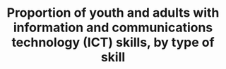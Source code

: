 ---
title: >-
  Proportion  of  youth  and  adults  with  information  and  communications  technology  (ICT)  skills,  by  type  of  skill
permalink: /4-4-1/
sdg_goal: 4
layout: indicator
indicator: 4.4.1
indicator_variable: i4_4_1_tech_total
graph: null
graph_type_description: Bar  graph
graph_status_notes: Graphed
variable_description: null
variable_notes: null
un_designated_tier: '2'
un_custodial_agency: "UNESCO-UIS,  ITU  (Partnering  Agencies:  OECD)"
target_id: '4.4'
has_metadata: true
rationale_interpretation: >-
  ICT  skills  determine  the  effective  use  that  is  made  of  ICTs.  The  lack  of  such  skills  continues  to  be  one  of  the  key  barriers  keeping  people,  and  in  particular  women,  from  fully  benefitting  from  the  potential  of  information  and  communication  technologies.  This  indicator  will  help  make  the  link  between  ICT  usage  and  impact  and  help  measure  and  track  the  level  of  proficiency  of  ICT  users.
goal_meta_link: 'http://unstats.un.org/sdgs/files/metadata-compilation/Metadata-Goal-4.pdf'
goal_meta_link_page: 7
indicator_name: >-
  Proportion  of  youth  and  adults  with  information  and  communications  technology  (ICT)  skills,  by  type  of  skill
target: >-
  By  2030,  substantially  increase  the  number  of  youth  and  adults  who  have  relevant  skills,  including  technical  and  vocational  skills,  for  employment,  decent  jobs  and  entrepreneurship.
indicator_definition: "The  percentage  of  youth  (aged  15-24  years)  and  adults  (aged  15  years  and  above)  that  have  undertaken  certain  computer-related  activities  in  a  given  time  period  (e.g.  last  three  months).  Computer-related  activities  to  measure  ICT  skills  are  as  follows:  Copying  or  moving  a  file  or  folder  \tUsing  copy  and  paste  tools  to  duplicate  or  move  information  within  a  document;  Sending  e-mails  with  attached  files  (e.g.  document,  picture,  video);\tUsing  basic  arithmetic  formulae  in  a  spreadsheet;  Connecting  and  installing  new  devices  (e.g.  a  modem,  camera,  printer);  Finding,  downloading,  installing  and  configuring  software  \tCreating  electronic  presentations  with  presentation  software  (including  text,  images,  sound,  video  or  charts);  Transferring  files  between  a  computer  and  other  devices;  Writing  a  computer  program  using  a  specialized  programming  language  A  computer  refers  to  a  desktop  computer,  a  laptop  (portable)  computer  or  a  tablet  (or  similar  handheld  computer).  It  does  not  include  equipment  with  some  embedded  computing  abilities,  such  as  smart  TV  sets,  and  devices  with  telephony  as  their  primary  function,  such  as  smartphones.  Most  individuals  will  have  carried  out  more  than  one  activity  and  therefore  multiple  responses  are  expected.  The  tasks  are  broadly  ordered  from  less  to  more  complex."
source_title: null
source_notes: null
published: true
method_of_computation: >-
  Percentage  of  16-  to  65-year-olds  performing  at  PIAAC  Problem  Solving  in  Technology-Rich  Environments  performance  level  2  or  higher,  by  sex,  age  group,  and  high/low  income  quartile
actual_indicator_available: >-
  Percentage  of  16-  to  65-year-olds  performing  at  PIAAC  Problem  Solving  in  Technology-Rich  Environments  performance  level  2  or  higher,  by  sex,  age  group,  and  high/low  income  quartile
us_method_of_computation: >-
  Weighted  percentage  of  respondents  in  the  survey  achieving  a  score  level  of  2  or  higher
comments_and_limitations: >-
  The  first  round  of  data  collection  in  the  United  States  (officially  known  as  the  U.S.  PIAAC  Main  Study)  was  conducted  from  August  2011  through  April  2012  with  a  nationally  representative  household  sample  of  5,000  adults  between  the  ages  of  16  and  65.
periodicity: One  time  survey
time_period: About  every  10  years
unit_of_measure: Percentage
disaggregation_categories: 'Sex,  age  group,  and  income  quartile'
disaggregation_geography: National
date_of_national_source_publication: 10/2013
date_metadata_updated: 10/2016
scheduled_update_by_national_source: NA
source_agency_staff_name: tom.snyder
source_agency_staff_email: tom.snyder@ed.gov
source_url: 
international_and_national_references: 'http://piaacgateway.com/'
graph_title: null
actual_indicator_available_description: "Problem  solving  in  technology-rich  environments  (PS-TRE)  is  an  innovative  addition  to  adult  literacy  and  large-scale  assessments.  In  the  PIAAC  PS-TRE  framework,  PS-TRE  is  defined  as:  \"using  digital  technology,  communication  tools,  and  networks  to  acquire  and  evaluate  information,  communicate  with  others,  and  perform  practical  tasks.\"  PS-TRE  measures  skills  and  abilities  that  are  required  for  solving  problems  while  operating  in  a  technology-rich  environment.  Specifically,  it  assesses  the  cognitive  processes  of  problem  solving–goal  setting,  planning,  selecting,  evaluating,  organizing,  and  communicating  results.  The  environment  in  which  PS-TRE  assesses  these  processes  is  meant  to  reflect  the  reality  that  digital  technology  has  revolutionized  access  to  information  and  communication  capabilities  over  the  past  decades.  In  particular,  the  Internet  has  immensely  increased  instantaneous  access  to  large  amounts  of  information  in  multiple  formats  and  has  expanded  capabilities  of  instant  voice,  text,  visual,  and  graphic  communications  across  the  globe.  In  order  to  effectively  operate  in  this  environment,  it  is  necessary  to  have  mastery  of  foundational  computer  (ICT)  skills,  including  (a)  skills  associated  with  manipulating  input  and  output  devices  (e.g.,  the  mouse,  keyboard,  and  digital  displays),  (b)  awareness  of  concepts  and  knowledge  of  how  the  environment  is  structured  (e.g.,  files,  folders,  scrollbars,  hyperlinks,  and  different  types  of  menus  or  buttons),  and  (c)  the  ability  to  interact  effectively  with  digital  information  (e.g.,  how  to  use  commands  such  as  save,  delete,  open,  close,  move,  highlight,  submit,  and  send).  Such  interaction  involves  familiarity  with  electronic  texts,  images,  graphics  and  numerical  data,  as  well  as  the  ability  to  locate,  evaluate,  and  critically  judge  the  validity,  accuracy,  and  appropriateness  of  accessed  information.  These  skills  constitute  the  core  aspects  of  the  PIAAC  PS-TRE  assessment.  Problem  Solving  in  Technology-Rich  Environments  items  present  tasks  of  varying  difficulty  to  be  performed  in  simulated  software  applications  using  commands  and  functions  commonly  found  in  the  technology  environments  of  email,  web  pages,  and  spreadsheets.  These  tasks  range  from  purchasing  particular  goods  or  services  online  and  finding  interactive  health  information  to  managing  personal  information  and  business  finances.  Variable  name  Variable  label  I4_4_1_tech_total\tPIAAC,  problem  solving  in  a  technology  rich  environment,  level  2  or  higher,  total  I4_4_1_tech_male\tPIAAC,  problem  solving  in  a  technology  rich  environment,  level  2  or  higher,  male  I4_4_1_tech_female\tPIAAC,  problem  solving  in  a  technology  rich  environment,  level  2  or  higher,  female  I4_4_1_tech_24\t\tPIAAC,  problem  solving  in  a  technology  rich  environment,  level  2  or  higher,  24  or  less  I4_4_1_tech_34\t\tPIAAC,  problem  solving  in  a  technology  rich  environment,  level  2  or  higher,  25  to  34  I4_4_1_tech_44\t\tPIAAC,  problem  solving  in  a  technology  rich  environment,  level  2  or  higher,  35  to  44  I4_4_1_tech54\t\tPIAAC,  problem  solving  in  a  technology  rich  environment,  level  2  or  higher,  45  to  54  I4_4_1_tech_65\t\tPIAAC,  problem  solving  in  a  technology  rich  environment,  level  2  or  higher,  55  to  65  I4_4_1_tech_lowinc\tPIAAC,  problem  solving  in  a  technology  rich  environment,  level  2  or  higher,  lowest  income  quartile  I4_4_1_tech_highinc\tPIAAC,  problem  solving  in  a  technology  rich  environment,  level  2  or  higher,  highest  income  quartile"
source_agency_survey_dataset: >-
  Organization  for  Economic  Cooperation  and  Development  (OECD),  Program  for  the  International  Assessment  of  Adult  Competencies  (PIAAC),  2012
---